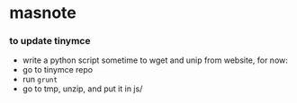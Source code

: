 # masnote### to update tinymce  * write a python script sometime to wget and unip from website, for now:* go to tinymce repo* run `grunt`* go to tmp, unzip, and put it in js/